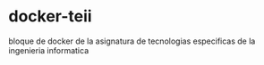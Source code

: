 # docker-teii
bloque de docker de la asignatura de tecnologias especificas de la ingenieria informatica
